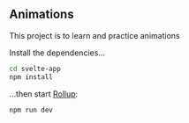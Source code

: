 ## Animations
This project is to learn and practice animations

Install the dependencies...

```bash
cd svelte-app
npm install
```

...then start [Rollup](https://rollupjs.org):

```bash
npm run dev
```
